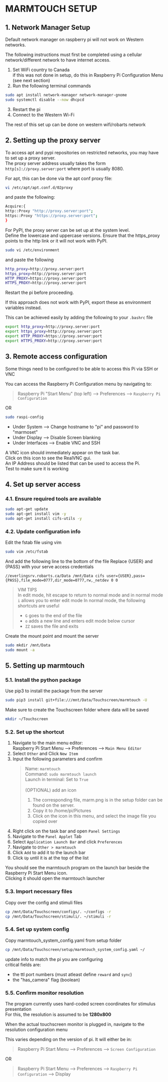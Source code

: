 # MARMTOUCH SETUP


## 1. Network Manager Setup

Default network manager on raspberry pi will not work on Western networks. 

The following instructions must first be completed using a cellular network/different network to have internet access.

1. Set WiFi country to Canada  
   if this was not done in setup, do this in Raspberry Pi Configuration Menu (see next section)
2. Run the following terminal commands
```bash
sudo apt install network-manager network-manager-gnome
sudo systemctl disable --now dhcpcd
```
3. Restart the pi
4. Connect to the Western Wi-Fi

The rest of this set up can be done on western wifi/robarts network  

## 2. Setting up the proxy server

To access apt and pypi repositories on restricted networks, you may have to set up a proxy server.  
The proxy server address usually takes the form `http[s]://proxy.server:port` where port is usually 8080.

For apt, this can be done via the apt conf proxy file:

```bash
vi /etc/apt/apt.conf.d/02proxy
```

and paste the following:

```bash
Acquire:{
http::Proxy "http://proxy.server:port";
https::Proxy "https://proxy.server:port";
}
```

For PyPI, the proxy server can be set up at the system level.  
Define the lowercase and uppercase versions. Ensure that the https_proxy points to the http link or 
it will not work with PyPI.

``` bash
sudo vi /etc/environment
```

and paste the following

```bash
http_proxy=http://proxy.server:port
https_proxy=http://proxy.server:port
HTTP_PROXY=https://proxy.server:port
HTTPS_PROXY=http://proxy.server:port
```

Restart the pi before proceeding.


If this approach does not work with PyPI, export these as environment variables instead.

This can be achieved easily by adding the following to your `.bashrc` file

```bash
export http_proxy=http://proxy.server:port
export https_proxy=http://proxy.server:port
export HTTP_PROXY=https://proxy.server:port
export HTTPS_PROXY=http://proxy.server:port
```

## 3. Remote access configuration

Some things need to be configured to be able to access this Pi via SSH or VNC

You can access the Raspberry Pi Configuration menu by navigating to:  
> Raspberry Pi "Start Menu" (top left) --> Preferences --> `Raspberry Pi Configuration`  

OR  
```bash
sudo raspi-config
```

* Under System --> Change hostname to "pi" and password to "marmoset"
* Under Display --> Disable Screen blanking
* Under Interfaces --> Enable VNC and SSH

A VNC icon should immediately appear on the task bar.  
Click on this icon to see the RealVNC gui.  
An IP Address should be listed that can be used to access the Pi.  
Test to make sure it is working


## 4. Set up server access

### 4.1. Ensure required tools are available
```bash
sudo apt-get update
sudo apt-get install vim -y
sudo apt-get install cifs-utils -y
```

### 4.2. Update configuration info
Edit the fstab file using vim
```bash
sudo vim /etc/fstab
```
And add the following line to the bottom of the file
Replace {USER} and {PASS} with your serve access credentials
```
//everlingsrv.robarts.ca/Data /mnt/Data cifs user={USER},pass={PASS},file_mode=0777,dir_mode=0777,rw,_netdev 0 0
```

> VIM TIPS  
> In edit mode, hit escape to return to normal mode and in normal mode
> `i` allows you to enter edit mode
> In normal mode, the following shortcuts are useful
> * `G` goes to the end of the file
> * `o` adds a new line and enters edit mode below cursor
> * `ZZ` saves the file and exits
> 
Create the mount point and mount the server
```bash
sudo mkdir /mnt/Data
sudo mount -a
```

## 5. Setting up marmtouch

### 5.1. Install the python package
Use pip3 to install the package from the server
```bash
sudo pip3 install git+file:///mnt/Data/Touchscreen/marmtouch -U
```
Make sure to create the Touchscreen folder where data will be saved
```bash
mkdir ~/Touchscreen
```

### 5.2. Set up the shortcut
1. Navigate to the main menu editor:  
   Raspberry Pi Start Menu --> Preferences --> `Main Menu Editor`
2. Select `Other` and Click `New Item`
3. Input the following parameters and confirm 
   > Name: `marmtouch`  
   > Command: `sudo marmtouch launch`  
   > Launch in terminal: Set to `True`  
   > &nbsp;  
   > (OPTIONAL) add an icon
   > 1. The corresponding file, marm.png is in the setup folder can be found on the server. 
   > 2. Copy it to /home/pi/Pictures
   > 3. Click on the icon in this menu, and select the image file you copied over
4. Right click on the task bar and open `Panel Settings`
5. Navigate to the `Panel Applet` Tab
6. Select `Application Launch Bar` and click `Preferences`
7. Navigate to `Other > marmtouch`
8. Click `Add` to add it to the launch bar
9. Click `Up` until it is at the top of the list

You should see the marmtouch program on the launch bar beside the Raspberry Pi Start Menu icon.  
Clicking it should open the marmtouch launcher  

### 5.3. Import necessary files
Copy over the config and stimuli files
```bash
cp /mnt/Data/Touchscreen/configs/. ~/configs -r
cp /mnt/Data/Touchscreen/stimuli/. ~/stimuli -r
```

### 5.4. Set up system config
Copy marmtouch_system_config.yaml from setup folder
```bash
cp /mnt/Data/Touchscreen/setup/marmtouch_system_config.yaml ~/
```
update info to match the pi you are configuring  
critical fields are:
* the ttl port numbers (must atleast define `reward` and `sync`)
* the "has_camera" flag (boolean)

### 5.5. Confirm monitor resolution
The program currently uses hard-coded screen coordinates for stimulus presentation  
For this, the resolution is assumed to be **1280x800**  

When the actual touchscreen monitor is plugged in, navigate to the resolution configuration menu

This varies depending on the version of pi. It will either be in:

> Raspberry Pi Start Menu --> Preferences --> `Screen Configuration`   

OR  

> Raspberry Pi Start Menu --> Preferences --> `Raspberry Pi Configuration` --> Display
